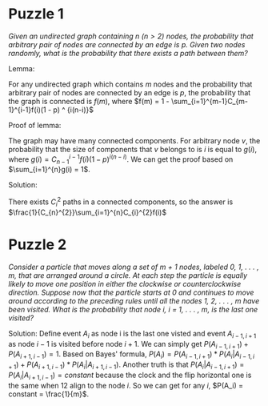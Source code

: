 # Puzzle 1

*Given an undirected graph containing $n$ $(n > 2)$ nodes, the probability that arbitrary pair of nodes are connected by an edge is $p$. Given two nodes randomly, what is the probability that there exists a path between them?*



Lemma:

For any undirected graph which contains $m$ nodes and the probability that arbitrary pair of nodes are connected by an edge is $p$, the probability that the graph is connected is $f(m)$, where $f(m) = 1 - \sum_{i=1}^{m-1}C_{m-1}^{i-1}f(i)(1 - p) ^ {i(n-i)}$



Proof of lemma:

The graph may have many connected components. For arbitrary node $v$, the probability that the size of components that $v$ belongs to is $i$ is equal to $g(i)$, where $g(i) = C_{n-1}^{i-1}f(i)(1 - p)^{i(n-i)}$. We can get the proof based on $\sum_{i=1}^{n}g(i) = 1$.



Solution:

There exists $C_{i}^2$ paths in a connected components, so the answer is $\frac{1}{C_{n}^{2}}\sum_{i=1}^{n}C_{i}^{2}f(i)$


# Puzzle 2
*Consider a particle that moves along a set of m + 1 nodes, labeled 0, 1, . . . , m, that are arranged around a circle. At each step the particle is equally likely to move one position in either the clockwise or counterclockwise direction. Suppose now that the particle starts at 0 and continues to move around according to the preceding rules until all the nodes 1, 2, . . . , m have been visited. What is the probability that node i, i = 1, . . . , m, is the last one visited?*


Solution:
Define event $A_i$ as node i is the last one visted and event $A_{i-1,i+1}$ as node $i-1$ is visited before node $i+1$. We can simply get $P(A_{i-1,i+1}) + P(A_{i+1,i-1}) = 1$. Based on Bayes' formula, $P(A_i) = P(A_{i-1,i+1}) * P(A_i|A_{i-1,i+1}) + P(A_{i+1,i-1}) * P(A_i|A_{i+1,i-1})$. Another truth is that $P(A_i|A_{i-1,i+1}) = P(A_i|A_{i+1,i-1}) = constant$ because the clock and the flip horizontal one is the same when 12 align to the node $i$. So we can get for any $i$, $P(A_i) = constant = \frac{1}{m}$.
